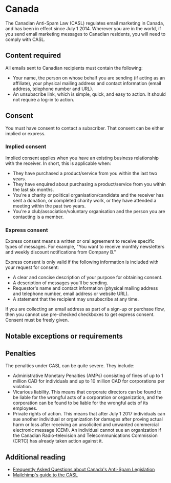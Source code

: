# Canada
The Canadian Anti-Spam Law (CASL) regulates email marketing in Canada, and has been in effect since July 1 2014.  Wherever you are in the world, if you send email marketing messages to Canadian residents, you will need to comply with CASL.

## Content required
All emails sent to Canadian recipients must contain the following:
- Your name, the person on whose behalf you are sending (if acting as an affiliate), your physical mailing address and contact information (email address, telephone number and URL).
- An unsubscribe link, which is simple, quick, and easy to action. It should not require a log-in to action.

## Consent
You must have consent to contact a subscriber. That consent can be either implied or express.

### Implied consent
Implied consent applies when you have an existing business relationship with the receiver. In short, this is applicable when:
- They have purchased a product/service from you within the last two years.
- They have enquired about purchasing a product/service from you within the last six months.
- You're a charity or political organisation/candidate and the receiver has sent a donation, or completed charity work, or they have attended a meeting within the past two years.
- You're a club/association/voluntary organisation and the person you are contacting is a member.

### Express consent
Express consent means a written or oral agreement to receive specific types of messages. For example, "You want to receive monthly newsletters and weekly discount notifications from Company B."

Express consent is only valid if the following information is included with your request for consent:
- A clear and concise description of your purpose for obtaining consent.
- A description of messages you'll be sending.
- Requestor's name and contact information (physical mailing address and telephone number, email address or website URL).
- A statement that the recipient may unsubscribe at any time.

If you are collecting an email address as part of a sign-up or purchase flow, then you cannot use pre-checked checkboxes to get express consent. Consent must be freely given.

## Notable exceptions or requirements


## Penalties
The penalties under CASL can be quite severe. They include:

- Administrative Monetary Penalties (AMPs) consisting of fines of up to 1 million CAD for individuals and up to 10 million CAD for corporations per violation.
- Vicarious liability. This means that corporate directors can be found to be liable for the wrongful acts of a corporation or organization, and the corporation can be found to be liable for the wrongful acts of its employees.
- Private rights of action. This means that after July 1 2017 individuals can sue another individual or organization for damages after proving actual harm or loss after receiving an unsolicited and unwanted commercial electronic message (CEM). An individual cannot sue an organization if the Canadian Radio-television and Telecommunications Commission (CRTC) has already taken action against it.

## Additional reading
- [Frequently Asked Questions about Canada's Anti-Spam Legislation](https://crtc.gc.ca/eng/com500/faq500.htm)
- [Mailchimp's guide to the CASL](https://mailchimp.com/help/about-the-canada-anti-spam-law-casl/)
